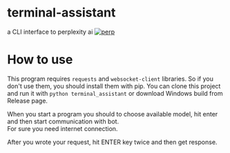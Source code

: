 # terminal-assistant
a CLI interface to perplexity ai
<a href="https://ibb.co/w43F3nX"><img src="https://i.ibb.co/cQMSMWH/perp.png" alt="perp" border="0"></a>
# How to use
This program requires ```requests``` and ```websocket-client``` libraries. So if you don't use them, you should install them with pip.
You can clone this project and run it with ```python terminal_assistant``` or download Windows build from Release page.

When you start a program you should to choose available model, hit enter and then start communication with bot.<br>
For sure you need internet connection.<br>

After you wrote your request, hit ENTER key twice and then get response.
